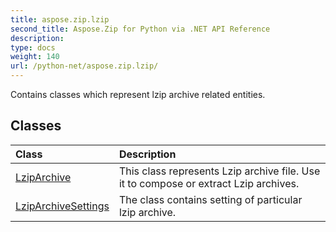 ```yaml
---
title: aspose.zip.lzip
second_title: Aspose.Zip for Python via .NET API Reference
description: 
type: docs
weight: 140
url: /python-net/aspose.zip.lzip/
---
```



Contains classes which represent lzip archive related entities.

## Classes
| Class | Description |
| :- | :- |
|[LzipArchive](/zip/python-net/aspose.zip.lzip/lziparchive/)|This class represents Lzip archive file. Use it to compose or extract Lzip archives.|
|[LzipArchiveSettings](/zip/python-net/aspose.zip.lzip/lziparchivesettings/)|The class contains setting of particular lzip archive.|
